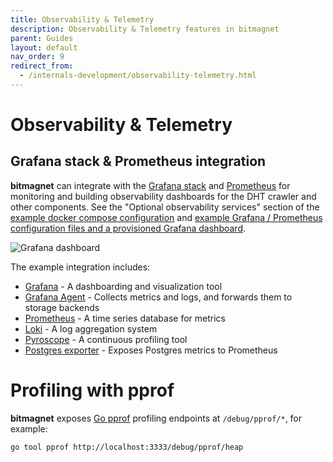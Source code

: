 ```yaml
---
title: Observability & Telemetry
description: Observability & Telemetry features in bitmagnet
parent: Guides
layout: default
nav_order: 9
redirect_from:
  - /internals-development/observability-telemetry.html
---
```


# Observability & Telemetry

## Grafana stack & Prometheus integration

**bitmagnet** can integrate with the [Grafana stack](https://grafana.com/) and [Prometheus](https://prometheus.io/) for monitoring and building observability dashboards for the DHT crawler and other components. See the "Optional observability services" section of the [example docker compose configuration](https://github.com/melkor217/bitmagnet/blob/main/docker-compose.yml) and [example Grafana / Prometheus configuration files and a provisioned Grafana dashboard](https://github.com/melkor217/bitmagnet/tree/main/observability).

![Grafana dashboard](/assets/images/grafana-1.png)

The example integration includes:

- [Grafana](https://grafana.com/oss/grafana/) - A dashboarding and visualization tool
- [Grafana Agent](https://grafana.com/oss/agent/) - Collects metrics and logs, and forwards them to storage backends
- [Prometheus](https://prometheus.io/) - A time series database for metrics
- [Loki](https://grafana.com/oss/loki/) - A log aggregation system
- [Pyroscope](https://pyroscope.io/) - A continuous profiling tool
- [Postgres exporter](https://github.com/prometheus-community/postgres_exporter) - Exposes Postgres metrics to Prometheus

# Profiling with pprof

**bitmagnet** exposes [Go pprof](https://golang.org/pkg/net/http/pprof/) profiling endpoints at `/debug/pprof/*`, for example:

```sh
go tool pprof http://localhost:3333/debug/pprof/heap
```
